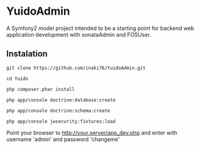 YuidoAdmin
===========

A Symfony2 model project intended to be a starting point for backend web application development
with sonataAdmin and FOSUser.

Instalation
-----------

    git clone https://github.com/inaki76/YuidoAdmin.git

    cd Yuido

    php composer.phar install

    php app/console doctrine:database:create

    php app/console doctrine:schema:create

    php app/console jwsecurity:fixtures:load 

Point your browser to http://your.server/app_dev.php and enter with username 'admin' and password 'changeme'

